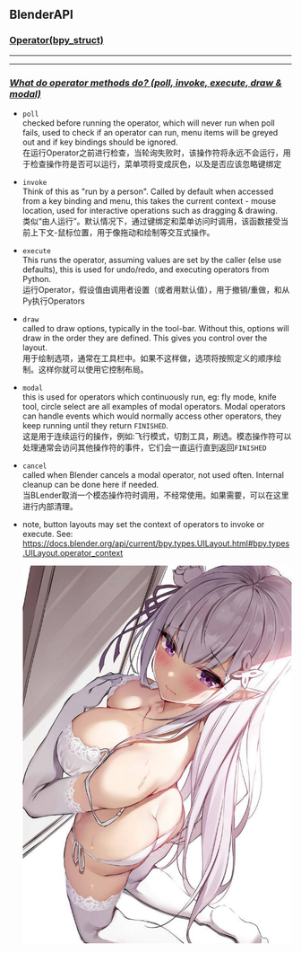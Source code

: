 ## BlenderAPI
### [Operator(bpy_struct)](https://docs.blender.org/api/master/bpy.ops.html)
___
---
### [**_What do operator methods do? (poll, invoke, execute, draw & modal)_**](https://blender.stackexchange.com/questions/19416/what-do-operator-methods-do-poll-invoke-execute-draw-modal)    
- `poll`    
checked before running the operator, which will never run when poll fails, used to check if an operator can run, menu items will be greyed out and if key bindings should be ignored.   
在运行Operator之前进行检查，当轮询失败时，该操作符将永远不会运行，用于检查操作符是否可以运行，菜单项将变成灰色，以及是否应该忽略键绑定  

- `invoke`  
  Think of this as "run by a person". Called by default when accessed from a key binding and menu, this takes the current context - mouse location, used for interactive operations such as dragging & drawing.  
  类似“由人运行”。默认情况下，通过键绑定和菜单访问时调用，该函数接受当前上下文-鼠标位置，用于像拖动和绘制等交互式操作。
  
- `execute`   
  This runs the operator, assuming values are set by the caller (else use defaults), this is used for undo/redo, and executing operators from Python.  
  运行Operator，假设值由调用者设置（或者用默认值），用于撤销/重做，和从Py执行Operators  
  
- `draw`  
  called to draw options, typically in the tool-bar. Without this, options will draw in the order they are defined. This gives you control over the layout.  
  用于绘制选项，通常在工具栏中。如果不这样做，选项将按照定义的顺序绘制。这样你就可以使用它控制布局。  
    
- `modal `   
  this is used for operators which continuously run, eg: fly mode, knife tool, circle select are all examples of modal operators. Modal operators can handle events which would normally access other operators, they keep running until they return `FINISHED`.  
  这是用于连续运行的操作，例如:飞行模式，切割工具，刷选。模态操作符可以处理通常会访问其他操作符的事件，它们会一直运行直到返回`FINISHED`
    
- `cancel`  
  called when Blender cancels a modal operator, not used often. Internal cleanup can be done here if needed.  
  当BLender取消一个模态操作符时调用，不经常使用。如果需要，可以在这里进行内部清理。
  
- note, button layouts may set the context of operators to invoke or execute.
  See: https://docs.blender.org/api/current/bpy.types.UILayout.html#bpy.types.UILayout.operator_context



  ![xx](./pics/QQ图片20201218235955.jpg)
